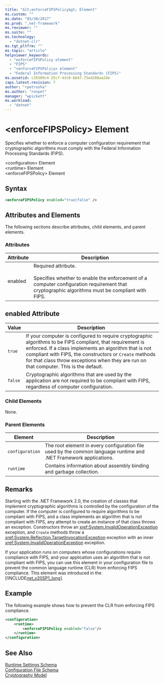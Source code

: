 ```yaml
---
title: "&lt;enforceFIPSPolicy&gt; Element"
ms.custom: ""
ms.date: "03/30/2017"
ms.prod: ".net-framework"
ms.reviewer: ""
ms.suite: ""
ms.technology: 
  - "dotnet-clr"
ms.tgt_pltfrm: ""
ms.topic: "article"
helpviewer_keywords: 
  - "enforceFIPSPolicy element"
  - "FIPS"
  - "<enforceFIPSPolicy> element"
  - "Federal Information Processing Standards (FIPS)"
ms.assetid: c35509c4-35cf-43c0-bb47-75e4208aa24e
caps.latest.revision: 7
author: "rpetrusha"
ms.author: "ronpet"
manager: "wpickett"
ms.workload: 
  - "dotnet"
---
```

# &lt;enforceFIPSPolicy&gt; Element
Specifies whether to enforce a computer configuration requirement that cryptographic algorithms must comply with the Federal Information Processing Standards (FIPS).  
  
 \<configuration> Element  
\<runtime> Element  
\<enforceFIPSPolicy> Element  
  
## Syntax  
  
```xml  
<enforceFIPSPolicy enabled="true|false" />  
```  
  
## Attributes and Elements  
 The following sections describe attributes, child elements, and parent elements.  
  
### Attributes  
  
|Attribute|Description|  
|---------------|-----------------|  
|enabled|Required attribute.<br /><br /> Specifies whether to enable the enforcement of a computer configuration requirement that cryptographic algorithms must be compliant with FIPS.|  
  
## enabled Attribute  
  
|Value|Description|  
|-----------|-----------------|  
|`true`|If your computer is configured to require cryptographic algorithms to be FIPS compliant, that requirement is enforced. If a class implements an algorithm that is not compliant with FIPS, the constructors or `Create` methods for that class throw exceptions when they are run on that computer. This is the default.|  
|`false`|Cryptographic algorithms that are used by the application are not required to be compliant with FIPS, regardless of computer configuration.|  
  
### Child Elements  
 None.  
  
### Parent Elements  
  
|Element|Description|  
|-------------|-----------------|  
|`configuration`|The root element in every configuration file used by the common language runtime and .NET Framework applications.|  
|`runtime`|Contains information about assembly binding and garbage collection.|  
  
## Remarks  
 Starting with the .NET Framework 2.0, the creation of classes that implement cryptographic algorithms is controlled by the configuration of the computer. If the computer is configured to require algorithms to be compliant with FIPS, and a class implements an algorithm that is not compliant with FIPS, any attempt to create an instance of that class throws an exception. Constructors throw an <xref:System.InvalidOperationException> exception, and `Create` methods throw a <xref:System.Reflection.TargetInvocationException> exception with an inner <xref:System.InvalidOperationException> exception.  
  
 If your application runs on computers whose configurations require compliance with FIPS, and your application uses an algorithm that is not compliant with FIPS, you can use this element in your configuration file to prevent the common language runtime (CLR) from enforcing FIPS compliance. This element was introduced in the [!INCLUDE[net_v20SP1_long](../../../../../includes/net-v20sp1-long-md.md)].  
  
## Example  
 The following example shows how to prevent the CLR from enforcing FIPS compliance.  
  
```xml  
<configuration>  
    <runtime>  
        <enforceFIPSPolicy enabled="false"/>  
    </runtime>  
</configuration>  
```  
  
## See Also  
 [Runtime Settings Schema](../../../../../docs/framework/configure-apps/file-schema/runtime/index.md)  
 [Configuration File Schema](../../../../../docs/framework/configure-apps/file-schema/index.md)  
 [Cryptography Model](../../../../../docs/standard/security/cryptography-model.md)
